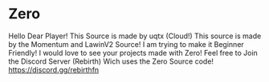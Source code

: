 # Zero
Hello Dear Player! This Source is made by uqtx (Cloud!) This source is made by the Momentum and LawinV2 Source! I am trying to make it Beginner Friendly! I would love to see your projects made with Zero! Feel free to Join the Discord Server (Rebirth) Wich uses the Zero Source code! https://discord.gg/rebirthfn
